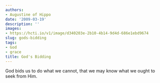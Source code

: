 ```yaml
---
authors:
- Augustine of Hippo
date: '2009-03-19'
description: ''
images:
- https://hcti.io/v1/image/d340203e-2b10-4b14-9d4d-686e1ebd9674
slug: gods-bidding
tags:
- God
- grace
title: God's Bidding
---
```


God bids us to do what we cannot, that we may know what we ought to seek from Him.
